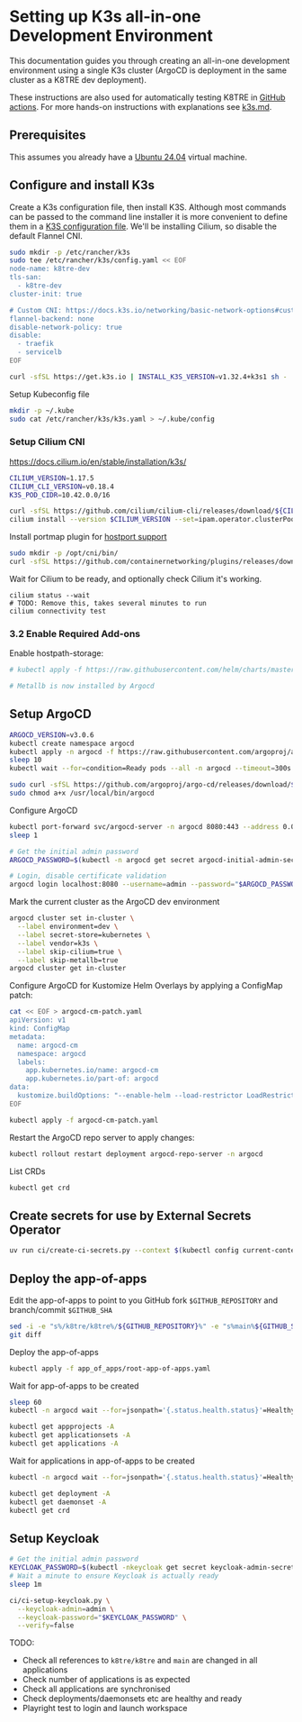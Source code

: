 # Setting up K3s all-in-one Development Environment

This documentation guides you through creating an all-in-one development environment using a single K3s cluster (ArgoCD is deployment in the same cluster as a K8TRE dev deployment).

These instructions are also used for automatically testing K8TRE in [GitHub actions](https://github.com/k8tre/k8tre/actions/workflows/test.yaml).
For more hands-on instructions with explanations see [k3s.md](k3s.md).

## Prerequisites

This assumes you already have a [Ubuntu 24.04](https://ubuntu.com/download/desktop) virtual machine.

## Configure and install K3s

Create a K3s configuration file, then install K3S.
Although most commands can be passed to the command line installer it is more convenient to define them in a [K3S configuration file](https://docs.k3s.io/installation/configuration#configuration-file).
We'll be installing Cilium, so disable the default Flannel CNI.

```bash
sudo mkdir -p /etc/rancher/k3s
sudo tee /etc/rancher/k3s/config.yaml << EOF
node-name: k8tre-dev
tls-san:
  - k8tre-dev
cluster-init: true

# Custom CNI: https://docs.k3s.io/networking/basic-network-options#custom-cni
flannel-backend: none
disable-network-policy: true
disable:
  - traefik
  - servicelb
EOF

curl -sfSL https://get.k3s.io | INSTALL_K3S_VERSION=v1.32.4+k3s1 sh -
```

Setup Kubeconfig file

```bash
mkdir -p ~/.kube
sudo cat /etc/rancher/k3s/k3s.yaml > ~/.kube/config
```

### Setup Cilium CNI

https://docs.cilium.io/en/stable/installation/k3s/

```bash
CILIUM_VERSION=1.17.5
CILIUM_CLI_VERSION=v0.18.4
K3S_POD_CIDR=10.42.0.0/16

curl -sfSL https://github.com/cilium/cilium-cli/releases/download/${CILIUM_CLI_VERSION}/cilium-linux-amd64.tar.gz | sudo tar -zxvf - -C /usr/local/bin/
cilium install --version $CILIUM_VERSION --set=ipam.operator.clusterPoolIPv4PodCIDRList="$K3S_POD_CIDR" --set cni.chainingMode=portmap
```

Install portmap plugin for [hostport support](https://docs.cilium.io/en/v1.17/installation/cni-chaining-portmap/#k8s-install-portmap)

```bash
sudo mkdir -p /opt/cni/bin/
curl -sfSL https://github.com/containernetworking/plugins/releases/download/v1.7.1/cni-plugins-linux-amd64-v1.7.1.tgz | sudo tar -zxvf - -C /opt/cni/bin/ ./portmap
```

Wait for Cilium to be ready, and optionally check Cilium it's working.
```
cilium status --wait
# TODO: Remove this, takes several minutes to run
cilium connectivity test
```

### 3.2 Enable Required Add-ons

Enable hostpath-storage:

```bash
# kubectl apply -f https://raw.githubusercontent.com/helm/charts/master/stable/hostpath-provisioner/hostpath-provisioner.yaml

# Metallb is now installed by Argocd
```


## Setup ArgoCD

```bash
ARGOCD_VERSION=v3.0.6
kubectl create namespace argocd
kubectl apply -n argocd -f https://raw.githubusercontent.com/argoproj/argo-cd/$ARGOCD_VERSION/manifests/install.yaml
sleep 10
kubectl wait --for=condition=Ready pods --all -n argocd --timeout=300s

sudo curl -sfSL https://github.com/argoproj/argo-cd/releases/download/$ARGOCD_VERSION/argocd-linux-amd64 -o /usr/local/bin/argocd
sudo chmod a+x /usr/local/bin/argocd
```

Configure ArgoCD

```bash
kubectl port-forward svc/argocd-server -n argocd 8080:443 --address 0.0.0.0 &
sleep 1

# Get the initial admin password
ARGOCD_PASSWORD=$(kubectl -n argocd get secret argocd-initial-admin-secret -o jsonpath="{.data.password}" | base64 -d)

# Login, disable certificate validation
argocd login localhost:8080 --username=admin --password="$ARGOCD_PASSWORD" --insecure
```


Mark the current cluster as the ArgoCD dev environment

```bash
argocd cluster set in-cluster \
  --label environment=dev \
  --label secret-store=kubernetes \
  --label vendor=k3s \
  --label skip-cilium=true \
  --label skip-metallb=true
argocd cluster get in-cluster
```

Configure ArgoCD for Kustomize Helm Overlays by applying a ConfigMap patch:

```bash
cat << EOF > argocd-cm-patch.yaml
apiVersion: v1
kind: ConfigMap
metadata:
  name: argocd-cm
  namespace: argocd
  labels:
    app.kubernetes.io/name: argocd-cm
    app.kubernetes.io/part-of: argocd
data:
  kustomize.buildOptions: "--enable-helm --load-restrictor LoadRestrictionsNone"
EOF

kubectl apply -f argocd-cm-patch.yaml
```

Restart the ArgoCD repo server to apply changes:

```bash
kubectl rollout restart deployment argocd-repo-server -n argocd
```

List CRDs
```bash
kubectl get crd
```

## Create secrets for use by External Secrets Operator

```bash
uv run ci/create-ci-secrets.py --context $(kubectl config current-context)
```

## Deploy the app-of-apps

Edit the app-of-apps to point to you GitHub fork `$GITHUB_REPOSITORY` and branch/commit `$GITHUB_SHA`

```bash
sed -i -e "s%/k8tre/k8tre%/${GITHUB_REPOSITORY}%" -e "s%main%${GITHUB_SHA}%" app_of_apps/root-app-of-apps.yaml
git diff
```

Deploy the app-of-apps
```bash
kubectl apply -f app_of_apps/root-app-of-apps.yaml
```

Wait for app-of-apps to be created
```bash
sleep 60
kubectl -n argocd wait --for=jsonpath='{.status.health.status}'=Healthy application root-app-of-apps --timeout=300s
```

```bash
kubectl get appprojects -A
kubectl get applicationsets -A
kubectl get applications -A
```

Wait for applications in app-of-apps to be created
```bash
kubectl -n argocd wait --for=jsonpath='{.status.health.status}'=Healthy application --all --timeout=300s
```

```bash
kubectl get deployment -A
kubectl get daemonset -A
kubectl get crd
```

## Setup Keycloak


```bash
# Get the initial admin password
KEYCLOAK_PASSWORD=$(kubectl -nkeycloak get secret keycloak-admin-secret -o jsonpath='{.data.admin-password}' | base64 -d)
# Wait a minute to ensure Keycloak is actually ready
sleep 1m

ci/ci-setup-keycloak.py \
  --keycloak-admin=admin \
  --keycloak-password="$KEYCLOAK_PASSWORD" \
  --verify=false
```


TODO:
- Check all references to `k8tre/k8tre` and `main` are changed in all applications
- Check number of applications is as expected
- Check all applications are synchronised
- Check deployments/daemonsets etc are healthy and ready
- Playright test to login and launch workspace
